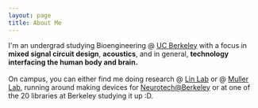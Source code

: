 ```yaml
---
layout: page
title: About Me
---
```

  I'm an undergrad studying Bioengineering @ <a href="https://www.berkeley.edu/" target="_blank" rel="noopener noreferrer">UC Berkeley</a> with a focus in <b>mixed signal circuit design</b>, <b>acoustics</b>, and in general, <b>technology interfacing the human body and brain.</b><br><br>
  On campus, you can either find me doing research @ <a href="https://linlab.me.berkeley.edu/" target="_blank">Lin Lab</a> or @ <a href="https://www.rikkymuller.com/" target="_blank">Muller Lab</a>, running around making devices for <a href="https://neurotech.studentorg.berkeley.edu/" target="_blank">Neurotech@Berkeley</a> or at one of the 20 libraries at Berkeley studying it up :D.

<br><br>
<p id="last-modified"></p>

<script>
  const modified = new Date(document.lastModified);
  document.getElementById("last-modified").textContent =
    "Last updated: " + modified.toLocaleDateString();
</script>

<style>
  #last-modified {
    font-size: 0.9em;    /* optional: make it slightly smaller */
    color: #555;         /* optional: softer color */
    margin-top: 20px;    /* optional: spacing */
  }
</style>

<!--
  As part of <a href="https://linlab.me.berkeley.edu/">Liwei Lin Lab</a> and with the support from the <a href="https://research.berkeley.edu/hsp-scholars/sean-isomatsu/">Haas Scholars Program</a> I was an integral part of the validation of a novel, high pressure, micromachined ultrasound array for stimulation of the brain. Previously, I worked on 3D-printed bone phantoms as well, co-authoring an <a href="https://scholar.google.com/citations?view_op=view_citation&hl=en&user=KZ48Jh8AAAAJ&citation_for_view=KZ48Jh8AAAAJ:u5HHmVD_uO8C" target="_blank" rel="noopener noreferrer>IEEE MEMS conference paper</a> on bone-age detection using a micromachined ultrasound array.<br><br>
  I recently joined <a href="https://www.rikkymuller.com/">Rikky Muller Lab</a> where I will be working on developing new algorithms for ultrasound phase abberation corrections of the skull, and confirmation of ultrasound focal point inside the brain without the use of CT or MRI scans. <br><br>
  I am currently the Devices Lead at <a href="https://neurotech.studentorg.berkeley.edu/">Neurotech@Berkeley</a>, a student organization here at Cal. In this club, we build <b>Analog Front-End(s)</b> for biosignal aquisiton, <b>sensory substitution</b> devices, and <b>ultrasound phased array</b> demos! We are a group of ~150 undergraduates and graduate students and we give and listen to talks, build cool stuff, and share out passion for neurotechnology!<br><br>
-->
